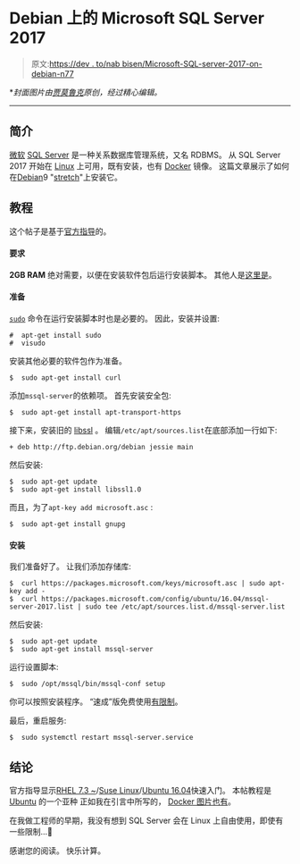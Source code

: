 # Debian 上的 Microsoft SQL Server 2017

> 原文:[https://dev . to/nab bisen/Microsoft-SQL-server-2017-on-debian-n77](https://dev.to/nabbisen/microsoft-sql-server-2017-on-debian-n77)

**封面图片由[贾莫鲁克](https://pixabay.com/users/jarmoluk-143740/)原创，经过精心编辑。*

* * *

## [](#introduction)简介

[微软](https://www.microsoft.com/) [SQL Server](https://www.microsoft.com/sql-server) 是一种关系数据库管理系统，又名 RDBMS。
从 SQL Server 2017 开始在 [Linux](https://www.linux.org/) 上可用，既有安装，也有 [Docker](https://www.docker.com/) 镜像。
这篇文章展示了如何在[Debian](https://www.debian.org/)9 "[stretch](https://www.debian.org/releases/stretch/)"上安装它。

## [](#tutorial)教程

这个帖子是基于[官方指导](https://docs.microsoft.com/en-us/sql/linux/sql-server-linux-setup?view=sql-server-2017)的。

#### [](#requirements)要求

**2GB RAM** 绝对需要，以便在安装软件包后运行安装脚本。
其他人是[这里是](https://docs.microsoft.com/en-us/sql/linux/sql-server-linux-setup?view=sql-server-2017#system)。

#### [](#preparation)准备

[`sudo`](https://www.sudo.ws/) 命令在运行安装脚本时也是必要的。
因此，安装并设置:

```
#  apt-get install sudo
#  visudo 
```

安装其他必要的软件包作为准备。

```
$  sudo apt-get install curl 
```

添加`mssql-server`的依赖项。
首先安装安全包:

```
$  sudo apt-get install apt-transport-https 
```

接下来，安装旧的 [libssl](https://wiki.openssl.org/index.php/Libssl_API) 。
编辑`/etc/apt/sources.list`在底部添加一行如下:

```
+ deb http://ftp.debian.org/debian jessie main 
```

然后安装:

```
$  sudo apt-get update
$  sudo apt-get install libssl1.0 
```

而且，为了`apt-key add microsoft.asc` :

```
$  sudo apt-get install gnupg 
```

#### [](#installation)安装

我们准备好了。
让我们添加存储库:

```
$  curl https://packages.microsoft.com/keys/microsoft.asc | sudo apt-key add -
$  curl https://packages.microsoft.com/config/ubuntu/16.04/mssql-server-2017.list | sudo tee /etc/apt/sources.list.d/mssql-server.list 
```

然后安装:

```
$  sudo apt-get update
$  sudo apt-get install mssql-server 
```

运行设置脚本:

```
$  sudo /opt/mssql/bin/mssql-conf setup 
```

你可以按照安装程序。
“速成”版免费使用[有限制](https://www.microsoft.com/en-us/sql-server/sql-server-2017-editions#CP_AccordionWithTable)。

最后，重启服务:

```
$  sudo systemctl restart mssql-server.service 
```

## [](#conclusion)结论

官方指导显示[RHEL 7.3 ~](https://docs.microsoft.com/en-us/sql/linux/quickstart-install-connect-red-hat?view=sql-server-2017)/[Suse Linux](https://docs.microsoft.com/en-us/sql/linux/quickstart-install-connect-suse?view=sql-server-2017)/[Ubuntu 16.04](https://docs.microsoft.com/en-us/sql/linux/quickstart-install-connect-ubuntu?view=sql-server-2017)快速入门。
本帖教程是 [Ubuntu](https://www.ubuntu.com/) 的一个亚种
正如我在引言中所写的， [Docker 图片也有](https://docs.microsoft.com/en-us/sql/linux/quickstart-install-connect-docker?view=sql-server-2017&pivots=cs1-bash)。

在我做工程师的早期，我没有想到 SQL Server 会在 Linux 上自由使用，即使有一些限制...🙂

感谢您的阅读。
快乐计算。